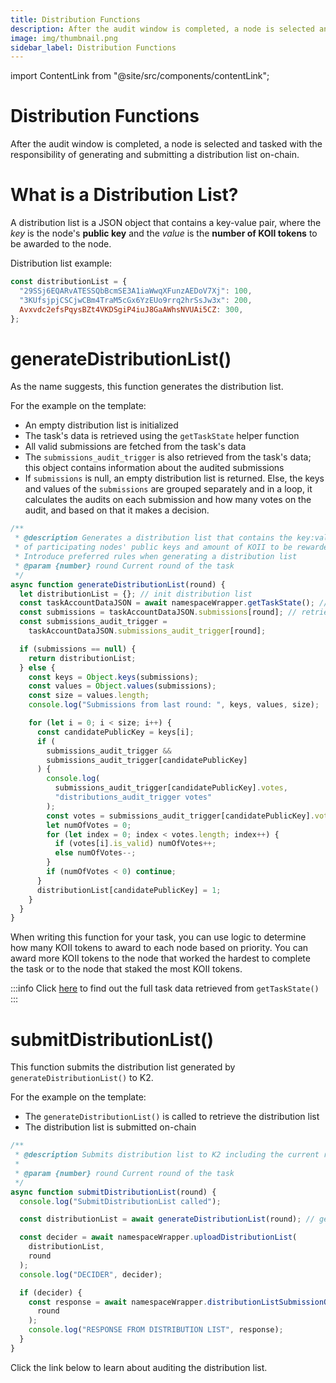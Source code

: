 ```yaml
---
title: Distribution Functions
description: After the audit window is completed, a node is selected and tasked with the responsibility of generating and submitting a distribution list on-chain.
image: img/thumbnail.png
sidebar_label: Distribution Functions
---
```


import ContentLink from "@site/src/components/contentLink";

# Distribution Functions

After the audit window is completed, a node is selected and tasked with the responsibility of generating and submitting a distribution list on-chain.

# What is a Distribution List?

A distribution list is a JSON object that contains a key-value pair, where the _key_ is the node's **public key** and the _value_ is the **number of KOII tokens** to be awarded to the node.

Distribution list example:

```javascript
const distributionList = {
  "29SSj6EQARvATESSQbBcmSE3A1iaWwqXFunzAEDoV7Xj": 100,
  "3KUfsjpjCSCjwCBm4TraM5cGx6YzEUo9rrq2hrSsJw3x": 200,
  Avxvdc2efsPqysBZt4VKDSgiP4iuJ8GaAWhsNVUAi5CZ: 300,
};
```

# generateDistributionList()

As the name suggests, this function generates the distribution list.

For the example on the template:

- An empty distribution list is initialized
- The task's data is retrieved using the `getTaskState` helper function
- All valid submissions are fetched from the task's data
- The `submissions_audit_trigger` is also retrieved from the task's data; this object contains information about the audited submissions
- If `submissions` is null, an empty distribution list is returned. Else, the keys and values of the `submissions` are grouped separately and in a loop, it calculates the audits on each submission and how many votes on the audit, and based on that it makes a decision.

```javascript
/**
 * @description Generates a distribution list that contains the key:value pair
 * of participating nodes' public keys and amount of KOII to be rewarded.
 * Introduce preferred rules when generating a distribution list
 * @param {number} round Current round of the task
 */
async function generateDistributionList(round) {
  let distributionList = {}; // init distribution list
  const taskAccountDataJSON = await namespaceWrapper.getTaskState(); // retrieve task data
  const submissions = taskAccountDataJSON.submissions[round]; // retrieve submissions
  const submissions_audit_trigger =
    taskAccountDataJSON.submissions_audit_trigger[round];

  if (submissions == null) {
    return distributionList;
  } else {
    const keys = Object.keys(submissions);
    const values = Object.values(submissions);
    const size = values.length;
    console.log("Submissions from last round: ", keys, values, size);

    for (let i = 0; i < size; i++) {
      const candidatePublicKey = keys[i];
      if (
        submissions_audit_trigger &&
        submissions_audit_trigger[candidatePublicKey]
      ) {
        console.log(
          submissions_audit_trigger[candidatePublicKey].votes,
          "distributions_audit_trigger votes"
        );
        const votes = submissions_audit_trigger[candidatePublicKey].votes;
        let numOfVotes = 0;
        for (let index = 0; index < votes.length; index++) {
          if (votes[i].is_valid) numOfVotes++;
          else numOfVotes--;
        }
        if (numOfVotes < 0) continue;
      }
      distributionList[candidatePublicKey] = 1;
    }
  }
}
```

When writing this function for your task, you can use logic to determine how many KOII tokens to award to each node based on priority. You can award more KOII tokens to the node that worked the hardest to complete the task or to the node that staked the most KOII tokens.

:::info
Click [here](/develop/write-a-koii-task/task-development-kit-tdk/using-the-task-namespace/task-state) to find out the full task data retrieved from `getTaskState()`
:::

# submitDistributionList()

This function submits the distribution list generated by `generateDistributionList()` to K2.

For the example on the template:

- The `generateDistributionList()` is called to retrieve the distribution list
- The distribution list is submitted on-chain

```javascript
/**
 * @description Submits distribution list to K2 including the current round
 *
 * @param {number} round Current round of the task
 */
async function submitDistributionList(round) {
  console.log("SubmitDistributionList called");

  const distributionList = await generateDistributionList(round); // get distribution list

  const decider = await namespaceWrapper.uploadDistributionList(
    distributionList,
    round
  );
  console.log("DECIDER", decider);

  if (decider) {
    const response = await namespaceWrapper.distributionListSubmissionOnChain(
      round
    );
    console.log("RESPONSE FROM DISTRIBUTION LIST", response);
  }
}
```

Click the link below to learn about auditing the distribution list.

<ContentLink title="Audit Distribution List" link="./audit-function#audit-distribution-list" iconType="copy"/>
